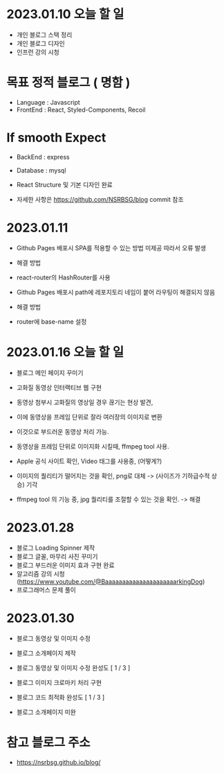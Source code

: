 # 2023.01.10 오늘 할 일

- 개인 블로그 스택 정리
- 개인 블로그 디자인
- 인프런 강의 시청

# 목표 정적 블로그 ( 명함 )

- Language : Javascript
- FrontEnd : React, Styled-Components, Recoil

# If smooth Expect

- BackEnd : express
- Database : mysql

- React Structure 및 기본 디자인 완료
- 자세한 사항은 https://github.com/NSRBSG/blog commit 참조

# 2023.01.11

- Github Pages 배포시 SPA를 적용할 수 있는 방법 미제공 따라서 오류 발생
- 해결 방법
- react-router의 HashRouter를 사용

- Github Pages 배포시 path에 레포지토리 네임이 붙어 라우팅이 해결되지 않음
- 해결 방법
- router에 base-name 설정

# 2023.01.16 오늘 할 일

- 블로그 메인 페이지 꾸미기
- 고화질 동영상 인터랙티브 웹 구현

- 동영상 첨부시 고화질의 영상일 경우 끊기는 현상 발견,
- 이에 동영상을 프레임 단위로 잘라 여러장의 이미지로 변환
- 이것으로 부드러운 동영상 처리 가능.

- 동영상을 프레임 단위로 이미지화 시킬때, ffmpeg tool 사용.
- Apple 공식 사이트 확인, Video 태그를 사용중, (어떻게?)
- 이미지의 퀄리티가 떨어지는 것을 확인, png로 대체 -> (사이즈가 기하급수적 상승) 기각
- ffmpeg tool 의 기능 중, jpg 퀄리티를 조절할 수 있는 것을 확인. -> 해결

# 2023.01.28

- 블로그 Loading Spinner 제작
- 블로그 글꼴, 마무리 사진 꾸미기
- 블로그 부드러운 이미지 효과 구현 완료
- 알고리즘 강의 시청 (https://www.youtube.com/@BaaaaaaaaaaaaaaaaaaaaarkingDog)
- 프로그래머스 문제 풀이

# 2023.01.30

- 블로그 동영상 및 이미지 수정
- 블로그 소개페이지 제작

- 블로그 동영상 및 이미지 수정 완성도 [ 1 / 3 ]
- 블로그 이미지 크로마키 처리 구현
- 블로그 코드 최적화 완성도 [ 1 / 3 ]
- 블로그 소개페이지 미완

# 참고 블로그 주소

- https://nsrbsg.github.io/blog/
